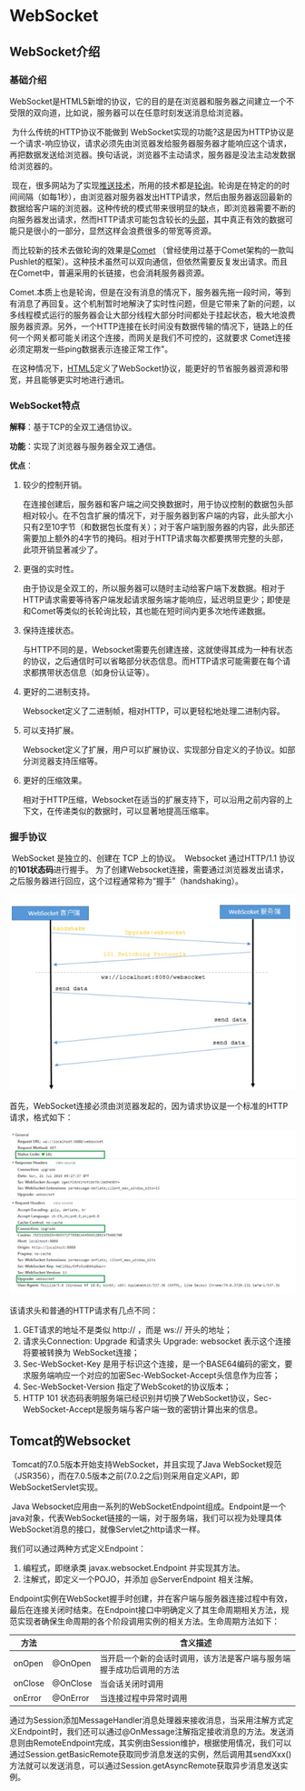 # WebSocket

## WebSocket介绍

### 基础介绍

​		WebSocket是HTML5新增的协议，它的目的是在浏览器和服务器之间建立一个不受限的双向道，比如说，服务器可以在任意时刻发送消息给浏览器。

​		为什么传统的HTTP协议不能做到 WebSocket实现的功能?这是因为HTTP协议是ー个请求-响应协议，请求必须先由浏览器发给服务器服务器才能响应这个请求，再把数据发送给浏览器。换句话说，浏览器不主动请求，服务器是没法主动发数据给浏览器的。

​		现在，很多网站为了实现[推送技术](https://baike.baidu.com/item/推送技术)，所用的技术都是[轮询](https://baike.baidu.com/item/轮询)。轮询是在特定的的时间间隔（如每1秒），由浏览器对服务器发出HTTP请求，然后由服务器返回最新的数据给客户端的浏览器。这种传统的模式带来很明显的缺点，即浏览器需要不断的向服务器发出请求，然而HTTP请求可能包含较长的[头部](https://baike.baidu.com/item/头部)，其中真正有效的数据可能只是很小的一部分，显然这样会浪费很多的带宽等资源。

​		而比较新的技术去做轮询的效果是[Comet](https://baike.baidu.com/item/Comet) （曾经使用过基于Comet架构的一款叫Pushlet的框架）。这种技术虽然可以双向通信，但依然需要反复发出请求。而且在Comet中，普遍采用的长链接，也会消耗服务器资源。

​		Comet.本质上也是轮询，但是在没有消息的情况下，服务器先拖一段时间，等到有消息了再回复。这个机制暂时地解決了实时性问题，但是它带来了新的问题，以多线程模式运行的服务器会让大部分线程大部分时间都处于挂起状态，极大地浪费服务器资源。另外，一个HTTP连接在长时间没有数据传输的情况下，链路上的任何一个网关都可能关闭这个连接，而网关是我们不可控的，这就要求 Comet连接必须定期发一些ping数据表示连接正常工作"。

​		在这种情况下，[HTML5](https://baike.baidu.com/item/HTML5)定义了WebSocket协议，能更好的节省服务器资源和带宽，并且能够更实时地进行通讯。

### WebSocket特点

**解释**：基于TCP的全双工通信协议。

**功能**：实现了浏览器与服务器全双工通信。

**优点**：

1. 较少的控制开销。

   ​		在连接创建后，服务器和客户端之间交换数据时，用于协议控制的数据包头部相对较小。在不包含扩展的情况下，对于服务器到客户端的内容，此头部大小只有2至10字节（和数据包长度有关）；对于客户端到服务器的内容，此头部还需要加上额外的4字节的掩码。相对于HTTP请求每次都要携带完整的头部，此项开销显著减少了。

2. 更强的实时性。

   ​		由于协议是全双工的，所以服务器可以随时主动给客户端下发数据。相对于HTTP请求需要等待客户端发起请求服务端才能响应，延迟明显更少；即使是和Comet等类似的长轮询比较，其也能在短时间内更多次地传递数据。

3. 保持连接状态。

   ​		与HTTP不同的是，Websocket需要先创建连接，这就使得其成为一种有状态的协议，之后通信时可以省略部分状态信息。而HTTP请求可能需要在每个请求都携带状态信息（如身份认证等）。

4. 更好的二进制支持。

   ​		Websocket定义了二进制帧，相对HTTP，可以更轻松地处理二进制内容。

5. 可以支持扩展。

   ​		Websocket定义了扩展，用户可以扩展协议、实现部分自定义的子协议。如部分浏览器支持压缩等。

6. 更好的压缩效果。

   ​		相对于HTTP压缩，Websocket在适当的扩展支持下，可以沿用之前内容的上下文，在传递类似的数据时，可以显著地提高压缩率。

### 握手协议

​		WebSocket 是独立的、创建在 TCP 上的协议。
​		Websocket 通过HTTP/1.1 协议的**101状态码**进行握手。
​		为了创建Websocket连接，需要通过浏览器发出请求，之后服务器进行回应，这个过程通常称为“握手”（handshaking）。

![webSocket通信示意图](.\img\1571294817189.png)

首先，WebSocket连接必须由浏览器发起的，因为请求协议是一个标准的HTTP请求，格式如下：

![1571294954973](.\img\1571294954973.png)

该请求头和普通的HTTP请求有几点不同：

1. GET请求的地址不是类似 http:// ，而是 ws:// 开头的地址；
2. 请求头Connection: Upgrade 和请求头 Upgrade: websocket 表示这个连接将要被转换为 WebSocket连接；
3. Sec-WebSocket-Key 是用于标识这个连接，是一个BASE64编码的密文，要求服务端响应一个对应的加密Sec-WebSocket-Accept头信息作为应答；
4. Sec-WebSocket-Version 指定了WebScoket的协议版本；
5. HTTP 101 状态码表明服务端已经识别并切换了WebSocket协议，Sec-WebSocket-Accept是服务端与客户端一致的密钥计算出来的信息。

## Tomcat的Websocket

​		Tomcat的7.0.5版本开始支持WebSocket，并且实现了Java WebSocket规范（JSR356），而在7.0.5版本之前(7.0.2之后)则采用自定义API，即WebSocketServlet实现。

​		Java Websocket应用由一系列的WebSocketEndpoint组成。Endpoint是一个java对象，代表WebSocket链接的一端，对于服务端，我们可以视为处理具体WebSocket消息的接口，就像Servlet之http请求一样。

我们可以通过两种方式定义Endpoint：

1. 编程式，即继承类 javax.websocket.Endpoint 并实现其方法。
2. 注解式，即定义一个POJO，并添加 @ServerEndpoint 相关注解。

​		Endpoint实例在WebSocket握手时创建，并在客户端与服务器连接过程中有效，最后在连接关闭时结束。在Endpoint接口中明确定义了其生命周期相关方法，规范实现者确保生命周期的各个阶段调用实例的相关方法。生命周期方法如下：

| 方法    |          | 含义描述                                                     |
| ------- | -------- | ------------------------------------------------------------ |
| onOpen  | @OnOpen  | 当开启一个新的会话时调用，该方法是客户端与服务端握手成功后调用的方法 |
| onClose | @OnClose | 当会话关闭时调用                                             |
| onError | @OnError | 当连接过程中异常时调用                                       |

​		通过为Session添加MessageHandler消息处理器来接收消息，当采用注解方式定义Endpoint时，我们还可以通过@OnMessage注解指定接收消息的方法。发送消息则由RemoteEndpoint完成，其实例由Session维护，根据使用情况，我们可以通过Session.getBasicRemote获取同步消息发送的实例，然后调用其sendXxx()方法就可以发送消息，可以通过Session.getAsyncRemote获取异步消息发送实例。
